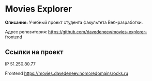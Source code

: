 # Movies Explorer
**Описание:** Учебный проект студента факультета Веб-разработки.

Адрес репозитория: https://github.com/davedeneev/movies-explorer-frontend

## Ссылки на проект

IP 51.250.80.77

Frontend https://movies.davedeneev.nomoredomainsrocks.ru
